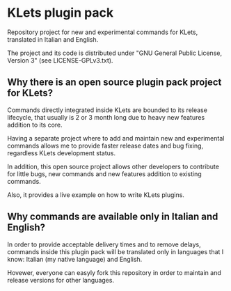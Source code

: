 KLets plugin pack
=============

Repository project for new and experimental commands for KLets, translated in Italian and English.

The project and its code is distributed under "GNU General Public License, Version 3" (see LICENSE-GPLv3.txt).


Why there is an open source plugin pack project for KLets?
--------

Commands directly integrated inside KLets are bounded to its release lifecycle, that usually is 2 or 3 month long due to heavy new features addition to its core.

Having a separate project where to add and maintain new and experimental commands allows me to provide faster release dates and bug fixing, regardless KLets development status.

In addition, this open source project allows other developers to contribute for little bugs, new commands and new features addition to existing commands.

Also, it provides a live example on how to write KLets plugins.


Why commands are available only in Italian and English?
--------
In order to provide acceptable delivery times and to remove delays, commands inside this plugin pack will be translated only in languages that I know: Italian (my native language) and English.

Hovewer, everyone can easyly fork this repository in order to maintain and release versions for other languages.
